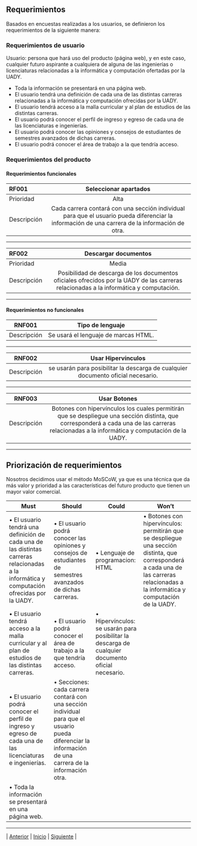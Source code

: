 ## Requerimientos

Basados en encuestas realizadas a los usuarios, se definieron los requerimientos de la siguiente manera:

### Requerimientos de usuario

  Usuario: persona que hará uso del producto (página web), y en este caso, cualquier futuro aspirante a cualquiera de alguna de las ingenierías o licenciaturas relacionadas a la informática y computación ofertadas por la UADY. 

  - Toda la información se presentará en una página web. 
  - El usuario tendrá una definición de cada una de las distintas carreras relacionadas a la informática y computación ofrecidas por la UADY.
  - El usuario tendrá acceso a la malla curricular y al plan de estudios de las distintas carreras.
  - El usuario podrá conocer el perfil de ingreso y egreso de cada una de las licenciaturas e ingenierías. 
  - El usuario podrá conocer las opiniones y consejos de estudiantes de semestres avanzados de dichas carreras.
  - El usuario podrá conocer el área de trabajo a la que tendría acceso.

### Requerimientos del producto

#### Requerimientos funcionales

 | RF001   |     Seleccionar apartados    |
| :---        |    :----:   |
| Prioridad | Alta |
| Descripción |Cada carrera contará con una sección individual para que el usuario pueda diferenciar la información de una carrera de la información de otra. |

***

| RF002   |     Descargar documentos    |  
| :---        |    :----:   |
| Prioridad | Media |
| Descripción |Posibilidad de descarga de los documentos oficiales ofrecidos por la UADY de las carreras relacionadas a la informática y computación. |

***

#### Requerimientos no funcionales

| RNF001   |     Tipo de lenguaje    |  
|----------|:-------------:|
| Descripción |Se usará el lenguaje de marcas HTML. |

***

| RNF002   |   Usar Hipervínculos  |  
|----------|:-------------:|
| Descripción |se usarán para posibilitar la descarga de cualquier documento oficial necesario. |

***

| RNF003   |   Usar Botones  |  
|----------|:-------------:|
| Descripción | Botones con hipervínculos los cuales permitirán que se despliegue una sección distinta, que corresponderá a cada una de las carreras relacionadas a la informática y computación de la UADY. |
  
  ------------------------------------------------------------------------------
  
  ## Priorización de requerimientos 
Nosotros decidimos usar el método MoSCoW, ya que es una técnica que da más valor y prioridad a las características del futuro producto que tienen un mayor valor comercial.

|Must	| Should	| Could	| Won’t |
|-----|---------|-------|-------|
|•	El usuario tendrá una definición de cada una de las distintas carreras relacionadas a la informática y computación ofrecidas por la UADY.|•	El usuario podrá conocer las opiniones y consejos de estudiantes de semestres avanzados de dichas carreras.|	•	Lenguaje de programacion: HTML|	•	Botones con hipervínculos: permitirán que se despliegue una sección distinta, que corresponderá a cada una de las carreras relacionadas a la informática y computación de la UADY.
|•	El usuario tendrá acceso a la malla curricular y al plan de estudios de las distintas carreras.|•	El usuario podrá conocer el área de trabajo a la que tendría acceso.|•	Hipervínculos: se usarán para posibilitar la descarga de cualquier documento oficial necesario.	|	|
|  •	El usuario podrá conocer el perfil de ingreso y egreso de cada una de las licenciaturas e ingenierías.  | •	Secciones: cada carrera contará con una sección individual para que el usuario pueda diferenciar la información de una carrera de la información otra. |	
|•	Toda la información se presentará en una página web.| |	||
			
***
| [Anterior](https://github.com/Geovanna-med/Enterate/blob/main/Documentos/Usuarios%20y%20clientes.md "Anterior") 
| [Inicio](https://github.com/Geovanna-med/Enterate "Inicio") 
| [Siguiente](https://github.com/Geovanna-med/Enterate/blob/main/Documentos/Casos%20de%20uso.md "Siguiente") |
